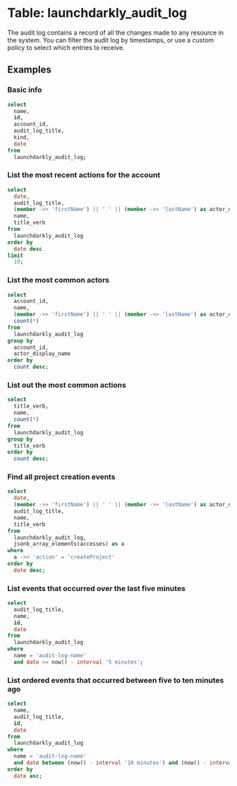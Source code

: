 # Table: launchdarkly_audit_log

The audit log contains a record of all the changes made to any resource in the system. You can filter the audit log by timestamps, or use a custom policy to select which entries to receive.

## Examples

### Basic info

```sql
select
  name,
  id,
  account_id,
  audit_log_title,
  kind,
  date
from
  launchdarkly_audit_log;
```

### List the most recent actions for the account

```sql
select
  date,
  audit_log_title,
  (member ->> 'firstName') || ' ' || (member ->> 'lastName') as actor_display_name,
  name,
  title_verb
from
  launchdarkly_audit_log
order by
  date desc
limit
  10;
```

### List the most common actors

```sql
select
  account_id,
  name,
  (member ->> 'firstName') || ' ' || (member ->> 'lastName') as actor_display_name,
  count(*)
from
  launchdarkly_audit_log
group by
  account_id,
  actor_display_name
order by
  count desc;
```

### List out the most common actions

```sql
select
  title_verb,
  name,
  count(*)
from
  launchdarkly_audit_log
group by
  title_verb
order by
  count desc;
```

### Find all project creation events

```sql
select
  date,
  (member ->> 'firstName') || ' ' || (member ->> 'lastName') as actor_display_name,
  audit_log_title,
  name,
  title_verb
from
  launchdarkly_audit_log,
  jsonb_array_elements(accesses) as a
where
  a ->> 'action' = 'createProject'
order by
  date desc;
```

### List events that occurred over the last five minutes

```sql
select
  audit_log_title,
  name,
  id,
  date
from
  launchdarkly_audit_log
where
  name = 'audit-log-name'
  and date >= now() - interval '5 minutes';
```

### List ordered events that occurred between five to ten minutes ago

```sql
select
  name,
  audit_log_title,
  id,
  date
from
  launchdarkly_audit_log
where
  name = 'audit-log-name'
  and date between (now() - interval '10 minutes') and (now() - interval '5 minutes')
order by
  date asc;
```
